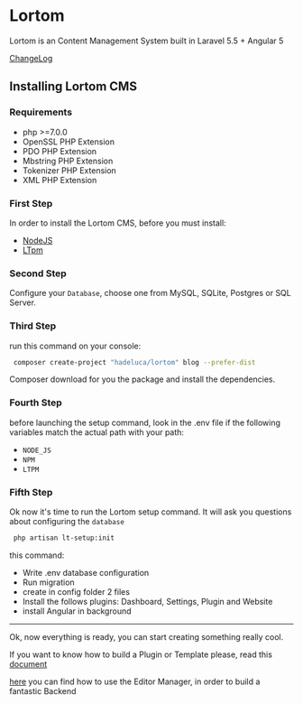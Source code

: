 # Lortom

Lortom is an Content Management System built in Laravel 5.5 + Angular 5

[ChangeLog](CHANGELOG.md)

## Installing Lortom CMS

### Requirements

- php >=7.0.0
- OpenSSL PHP Extension
- PDO PHP Extension
- Mbstring PHP Extension
- Tokenizer PHP Extension
- XML PHP Extension

### First Step

In order to install the Lortom CMS, before you must install:

- [NodeJS](https://nodejs.org/it/)
- [LTpm](https://github.com/Hertox82/lt-pm)

### Second Step

Configure your `Database`, choose one from MySQL, SQLite, Postgres or SQL Server.

### Third Step

run this command on your console:

```bash
 composer create-project "hadeluca/lortom" blog --prefer-dist
```

Composer download for you the package and install the dependencies.

### Fourth Step

before launching the setup command, look in the .env file if the following variables match the actual path with your path:

- `NODE_JS`
- `NPM`
- `LTPM`

### Fifth Step

Ok now it's time to run the Lortom setup command. It will ask you questions about configuring the `database`

```bash
 php artisan lt-setup:init
```

this command:

- Write .env database configuration
- Run migration
- create in config folder 2 files
- Install the follows plugins: Dashboard, Settings, Plugin and Website
- install Angular in background

---

Ok, now everything is ready, you can start creating something really cool.

If you want to know how to build a Plugin or Template please, read this [document](DEVELOPMENT.md)


[here](EDITOR.md) you can find how to use the Editor Manager, in order to build a fantastic Backend